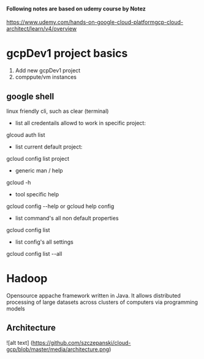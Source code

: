#### Following notes are based on udemy course by Notez
https://www.udemy.com/hands-on-google-cloud-platformgcp-cloud-architect/learn/v4/overview

#  gcpDev1 project basics

1. Add new  gcpDev1 project
2. comppute/vm instances

## google shell

linux friendly cli, such as clear (terminal)

- list all credentails allowd to work in specific project:

glcoud auth list

- list current default project:

gcloud config list project

- generic man / help 

gcloud -h

- tool specific help 

gcloud config --help
or
gcloud help config

- list command's all non default properties

gcloud config list

- list config's all settings

gcloud config list --all

# Hadoop

Opensource appache framework written in Java. It allows distributed processing of large datasets
across clusters of computers via programming models

## Architecture

![alt text] (https://github.com/szczepanski/cloud-gcp/blob/master/media/architecture.png)









